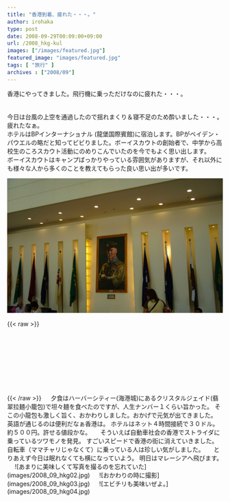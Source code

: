 ```yaml
---
title: "香港到着、疲れた・・・。"
author: irohaka
type: post
date: 2008-09-29T00:09:00+09:00
url: /2008_hkg-kul
images: ["/images/featured.jpg"]
featured_image: "images/featured.jpg"
tags: [ "旅行" ]
archives : ["2008/09"]
---
```


香港にやってきました。飛行機に乗っただけなのに疲れた・・・。  
<!--more-->
　  
今日は台風の上空を通過したので揺れまくり＆寝不足のため酔いました・・・。  
疲れたなぁ。  
ホテルはBPインターナショナル (龍堡国際賓館)に宿泊します。BPがベイデン・パウエルの略だと知ってビビりました。ボーイスカウトの創始者で、中学から高校生のころスカウト活動にのめりこんでいたのを今でもよく思い出します。  
ボーイスカウトはキャンプばっかりやっている雰囲気がありますが、それ以外にも様々な人から多くのことを教えてもらった良い思い出が多いです。  

![そなえよつねに](images/2008_09_hkg01.jpg)

{{< raw >}}
<div class="iframely-embed"><div class="iframely-responsive" style="height: 140px; padding-bottom: 0;"><a href="http://www.bpih.com.hk/eng/Default.aspx" data-iframely-url="//cdn.iframe.ly/w8MIK5A"></a></div></div><script async src="//cdn.iframe.ly/embed.js" charset="utf-8"></script>
{{< /raw >}}
　  
夕食はハーバーシティー(海港城)にあるクリスタルジェイド(翡翠拉麺小籠包)で坦々麺を食べたのですが、人生ナンバー１くらい旨かった。  
そこの小龍包も激しく旨く、おかわりしました。おかげで元気が出てきました。  
英語が通じるのは便利だなぁ香港は。  
ホテルはネット４時間接続で３０ドル。約５００円。許せる値段かな。  
　  
そういえば自動車社会の香港でストライダに乗っているツワモノを発見。  
すごいスピードで香港の街に消えていきました。自転車（ママチャリじゃなくて）に乗っている人は珍しい気がしました。  
　  
とりあえず今日は眠れなくても横になっていよう。  
明日はマレーシアへ飛びます。  
　  
![あまりに美味しくて写真を撮るのを忘れていた](images/2008_09_hkg02.jpg)  
　  
![おかわりの時に撮影](images/2008_09_hkg03.jpg)  
　  
![エビチリも美味いぜよ。](images/2008_09_hkg04.jpg)  

　  
